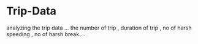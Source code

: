 # Trip-Data
analyzing the trip data ... the number of trip , duration of trip , no of harsh speeding , no of harsh break....
